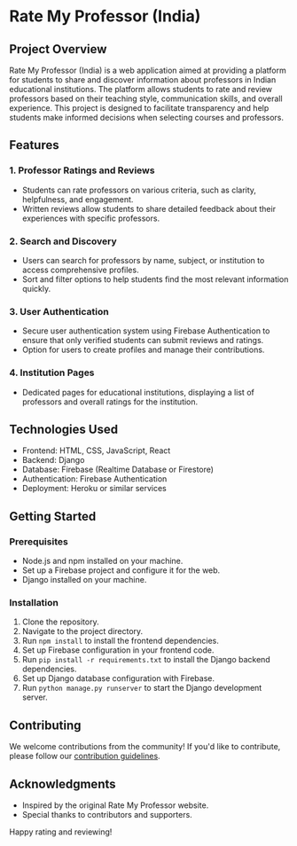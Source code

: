 # Rate My Professor (India)

## Project Overview
Rate My Professor (India) is a web application aimed at providing a platform for students to share and discover information about professors in Indian educational institutions. The platform allows students to rate and review professors based on their teaching style, communication skills, and overall experience. This project is designed to facilitate transparency and help students make informed decisions when selecting courses and professors.

## Features

### 1. Professor Ratings and Reviews
- Students can rate professors on various criteria, such as clarity, helpfulness, and engagement.
- Written reviews allow students to share detailed feedback about their experiences with specific professors.

### 2. Search and Discovery
- Users can search for professors by name, subject, or institution to access comprehensive profiles.
- Sort and filter options to help students find the most relevant information quickly.

### 3. User Authentication
- Secure user authentication system using Firebase Authentication to ensure that only verified students can submit reviews and ratings.
- Option for users to create profiles and manage their contributions.

### 4. Institution Pages
- Dedicated pages for educational institutions, displaying a list of professors and overall ratings for the institution.

## Technologies Used
- Frontend: HTML, CSS, JavaScript, React
- Backend: Django
- Database: Firebase (Realtime Database or Firestore)
- Authentication: Firebase Authentication
- Deployment: Heroku or similar services

## Getting Started

### Prerequisites
- Node.js and npm installed on your machine.
- Set up a Firebase project and configure it for the web.
- Django installed on your machine.

### Installation
1. Clone the repository.
2. Navigate to the project directory.
3. Run `npm install` to install the frontend dependencies.
4. Set up Firebase configuration in your frontend code.
5. Run `pip install -r requirements.txt` to install the Django backend dependencies.
6. Set up Django database configuration with Firebase.
7. Run `python manage.py runserver` to start the Django development server.

## Contributing
We welcome contributions from the community! If you'd like to contribute, please follow our [contribution guidelines](CONTRIBUTING.md).

## Acknowledgments
- Inspired by the original Rate My Professor website.
- Special thanks to contributors and supporters.

Happy rating and reviewing!
